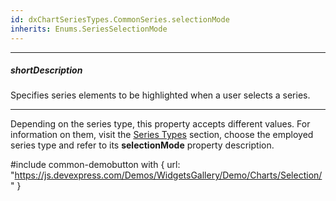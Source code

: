 ```yaml
---
id: dxChartSeriesTypes.CommonSeries.selectionMode
inherits: Enums.SeriesSelectionMode
---
```

---
##### shortDescription
Specifies series elements to be highlighted when a user selects a series.

---
Depending on the series type, this property accepts different values. For information on them, visit the [Series Types](/api-reference/10%20UI%20Components/dxChart/5%20Series%20Types '/Documentation/ApiReference/UI_Components/dxChart/Series_Types/') section, choose the employed series type and refer to its **selectionMode** property description.

#include common-demobutton with {
    url: "https://js.devexpress.com/Demos/WidgetsGallery/Demo/Charts/Selection/"
}